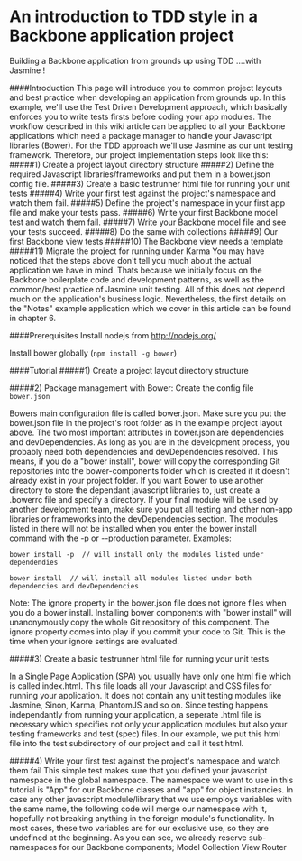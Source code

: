 An introduction to TDD style in a Backbone application project
==================

Building a Backbone application from grounds up using TDD
....with Jasmine !

####Introduction
This page will introduce you to common project layouts and best practice when developing an application from grounds up. In this example, we'll
use the Test Driven Development approach, which basically enforces you to write tests firsts before coding your app modules. The workflow
described in this wiki article can be applied to all your Backbone applications which need a package manager to handle your Javascript libraries
(Bower). For the TDD approach we'll use Jasmine as our unt testing framework. Therefore, our project implementation steps look like this:
#####1) Create a project layout directory structure
#####2) Define the required Javascript libraries/frameworks and put them in a bower.json config file.
#####3) Create a basic testrunner html file for running your unit tests
#####4) Write your first test against the project's namespace and watch them fail.
#####5) Define the project's namespace in your first app file and make your tests pass.
#####6) Write your first Backbone model test and watch them fail.
#####7) Write your Backbone model file and see your tests succeed.
#####8) Do the same with collections
#####9) Our first Backbone view tests
#####10) The Backbone view needs a template
#####11) Migrate the project for running under Karma
You may have noticed that the steps above don't tell you much about the actual application we have in mind. Thats because we initially focus on
the Backbone boilerplate code and development patterns, as well as the common/best practice of Jasmine unit testing. All of this does not depend
much on the application's business logic. Nevertheless, the first details on the "Notes" example application which we cover in this article can be
found in chapter 6.

####Prerequisites
Install nodejs from http://nodejs.org/

Install bower globally (````npm install -g bower````)

####Tutorial
#####1) Create a project layout directory structure

#####2) Package management with Bower: Create the config file ```bower.json```

Bowers main configuration file is called bower.json. Make sure you put the bower.json file in the project's root folder as in the example
project layout above. The two most important attributes in bower.json are dependencies and devDependencies. As long as you are in the
development process, you probably need both dependencies and devDependencies resolved. This means, if you do a "bower install",
bower will copy the corresponding Git repositories into the bower-components folder which is created if it doesn't already exist in your project
folder. If you want Bower to use another directory to store the dependant javascript libraries to, just create a .bowerrc file and specify a directory.
If your final module will be used by another development team, make sure you put all testing and other non-app libraries or frameworks into the
devDependencies section. The modules listed in there will not be installed when you enter the bower install command with the -p or --production
parameter. Examples:

````bower install -p  // will install only the modules listed under dependendies````

````bower install  // will install all modules listed under both dependencies and devDependencies````

Note: The ignore property in the bower.json file does not ignore files when you do a bower install. Installing bower components with "bower install" will unanonymously copy the whole Git repository of this component. The ignore property comes into play if you commit your code to Git. This is the time when your ignore settings are evaluated.

#####3) Create a basic testrunner html file for running your unit tests

In a Single Page Application (SPA) you usually have only one html file which is called index.html. This file loads all your Javascript and CSS files for running your application. It does not contain any unit testing modules like Jasmine, Sinon, Karma, PhantomJS and so on. Since testing happens independantly from running your application, a seperate .html file is necessary which specifies not only your application modules but also your testing frameworks and test (spec) files. In our example, we put this html file into the test subdirectory of our project and call it test.html.

#####4) Write your first test against the project's namespace and watch them fail
This simple test makes sure that you defined your javascript namespace in the global namespace. The namespace we want to use in this tutorial is "App" for our Backbone classes and "app" for object instancies. In case any other javascript module/library that we use employs variables with the same name, the following code will merge our namespace with it, hopefully not breaking anything in the foreign module's functionality. In most cases, these two variables are for our exclusive use, so they are undefined at the beginning. As you can see, we already reserve
sub-namespaces for our Backbone components; 
Model
Collection
View
Router
